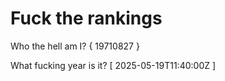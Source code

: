 # Fuck the rankings

Who the hell am I?
{ 19710827 }

What fucking year is it?
[ 2025-05-19T11:40:00Z ]

